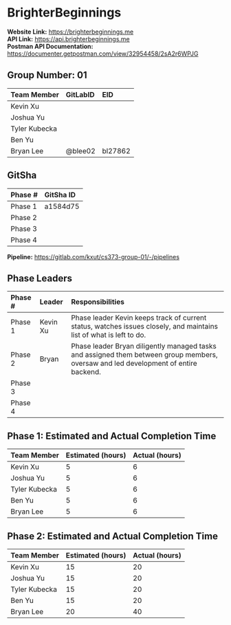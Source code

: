 # BrighterBeginnings
**Website Link:** https://brighterbeginnings.me   
**API Link:** https://api.brighterbeginnings.me    
**Postman API Documentation:** https://documenter.getpostman.com/view/32954458/2sA2r6WPJG  

## Group Number:  01
| Team Member | GitLabID    | EID         |
| :---------- | :---------- | :---------- |
| Kevin Xu |  |  |
| Joshua Yu |  |  |
| Tyler Kubecka |  |  |
| Ben Yu |  |  |
| Bryan Lee | @blee02 | bl27862 |  

## GitSha
| Phase # | GitSha ID|
| :------ | :----- |
| Phase 1 | a1584d75 |
| Phase 2 |  |
| Phase 3|  |
| Phase 4 |  |

**Pipeline:** https://gitlab.com/kxut/cs373-group-01/-/pipelines

## Phase Leaders
| Phase # | Leader | Responsibilities |
| :------ | :----- | :----- |
| Phase 1 | Kevin Xu | Phase leader Kevin keeps track of current status, watches issues closely, and maintains list of what is left to do. |
| Phase 2 | Bryan | Phase leader Bryan diligently managed tasks and assigned them between group members, oversaw and led development of entire backend. |
| Phase 3|  |
| Phase 4 |  |

## Phase 1: Estimated and Actual Completion Time
| Team Member | Estimated (hours) | Actual (hours) |
| :---------- | :---------- | :---------- |
| Kevin Xu | 5 | 6 |
| Joshua Yu | 5 | 6 |
| Tyler Kubecka | 5 | 6 |
| Ben Yu | 5 | 6 |
| Bryan Lee | 5 | 6 |  

## Phase 2: Estimated and Actual Completion Time
| Team Member | Estimated (hours) | Actual (hours) |
| :---------- | :---------- | :---------- |
| Kevin Xu | 15 | 20 |
| Joshua Yu | 15 | 20 |
| Tyler Kubecka | 15 | 20 |
| Ben Yu | 15 | 20 |
| Bryan Lee | 20 |40 |  
